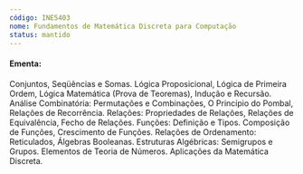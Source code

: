 ```yaml
---
código: INE5403
nome: Fundamentos de Matemática Discreta para Computação
status: mantido
---
```


#### Ementa:
Conjuntos, Seqüências e Somas. Lógica Proposicional, Lógica de Primeira Ordem, Lógica Matemática (Prova de Teoremas), Indução e Recursão. Análise Combinatória: Permutações e Combinações, O Princípio do Pombal, Relações de Recorrência. Relações: Propriedades de Relações, Relações de Equivalência, Fecho de Relações. Funções: Definição e Tipos. Composição de Funções, Crescimento de Funções. Relações de Ordenamento: Reticulados, Álgebras Booleanas. Estruturas Algébricas: Semigrupos e Grupos. Elementos de Teoria de Números. Aplicações da Matemática Discreta.

